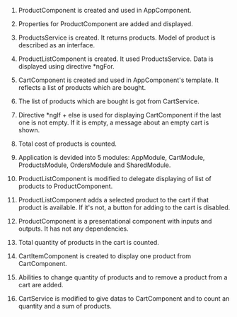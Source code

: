 1. ProductComponent is created and used in AppComponent.
2. Properties for ProductComponent are added and displayed.
3. ProductsService is created. It returns products. Model of product is described as an interface.
4. ProductListComponent is created. It used ProductsService. Data is displayed using directive *ngFor.
5. CartComponent is created and used in AppComponent's template. It reflects a list of products which are bought.
6. The list of products which are bought is got from CartService.
7. Directive *ngIf + else is used for displaying CartComponent if the last one is not empty. If it is empty, a message about an empty cart is shown.
8. Total cost of products is counted.

9. Application is devided into 5 modules: AppModule, CartModule, ProductsModule, OrdersModule and SharedModule.
10. ProductListComponent is modified to delegate displaying of list of products to ProductComponent.
11. ProductListComponent adds a selected product to the cart if that product is available. If it's not, a button for adding to the cart is disabled.
12. ProductComponent is a presentational component with inputs and outputs. It has not any dependencies.
13. Total quantity of products in the cart is counted.
14. СartItemComponent is created to display one product from CartComponent.
15. Abilities to change quantity of products and to remove a product from a cart are added.
16. CartService is modified to give datas to CartComponent and to count an quantity and a sum of products.
